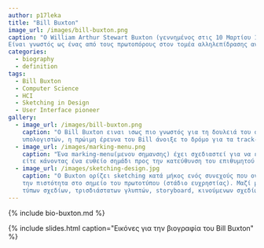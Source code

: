 ```yaml
---
author: p17leka
title: "Bill Buxton"
image_url: /images/bill-buxton.png
caption: "Ο William Arthur Stewart Buxton (γεννημένος στις 10 Μαρτίου 1949) είναι Καναδός επιστήμονας υπολογιστών και σχεδιαστής. Είναι κύριος ερευνητής της Microsoft Research.
Είναι γνωστός ως ένας από τους πρωτοπόρους στον τομέα αλληλεπίδρασης ανθρώπου-υπολογιστή."
categories:
  - biography
  - definition
tags:
  - Bill Buxton
  - Computer Science
  - HCI
  - Sketching in Design
  - User Interface pioneer
gallery:
  - image_url: /images/bill-buxton.png
    caption: "O Bill Buxton ειναι ισως πιο γνωστός για τη δουλειά του στα πρωτοποριακά συστήματα πολλαπλών αφής και τα νέα σχέδια διεπαφής χρήστη για συστήματα μουσικής
    υπολογιστών, η πρώιμη έρευνα του Bill άνοιξε το δρόμο για τα track-pads και τις οθόνες αφής που είναι πανταχού παρόντες."
  - image_url: /images/marking-menu.png
    caption: "Ένα marking-menu(μενου σημανσης) έχει σχεδιαστεί για να επιτρέπει στον χρήστη να εκτελεί μια επιλογή μενού είτε ανοίγοντας ένα ακτινικό (ή πίτα) μενού, 
    είτε κάνοντας ένα ευθείο σημάδι προς την κατεύθυνση του επιθυμητού στοιχείου μενού χωρίς να εμφανιστεί το μενού."
  - image_url: /images/sketching-design.jpg
    caption: "Ο Buxton ορίζει sketching κατά μήκος ενός συνεχούς που ονομάζει «design funnel», το οποίο ξεκινά με τραχιά σχέδια (στάδιο ιδεολογίας) και αυξάνει
    την πιστότητα στο σημείο του πρωτοτύπου (στάδιο ευχρηστίας). Μαζί με αυτό το συνεχές Buxton απεικονίζει πολλά παραδείγματα «σκίτσων», συμπεριλαμβανομένων διαφόρων
    τύπων σχεδίων, τρισδιάστατων γλυπτών, storyboard, κινούμενων σχεδίων stop-motion και επιδείξεων βίντεο, μεταξύ άλλων."
---   
```


{% include bio-buxton.md %}


{% include slides.html caption="Εικόνες για την βιογραφία του Bill Buxton" %}
